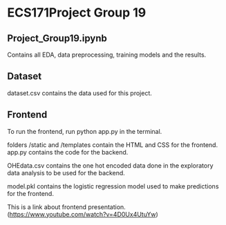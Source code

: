 # ECS171Project Group 19

## Project_Group19.ipynb
Contains all EDA, data preprocessing, training models and the results.

## Dataset
dataset.csv contains the data used for this project. 

## Frontend

To run the frontend, run python app.py in the terminal. 

folders /static and /templates contain the HTML and CSS for the frontend. 
app.py contains the code for the backend. 

OHEdata.csv contains the one hot encoded data done in the exploratory data analysis to be used for the backend. 

model.pkl contains the logistic regression model used to make predictions for the frontend. 

This is a link about frontend presentation.
(https://www.youtube.com/watch?v=4D0Ux4UtuYw)

